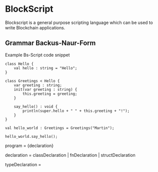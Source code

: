 # BlockScript

Blockscript is a general purpose scripting language which can be used to write Blockchain applications.

## Grammar Backus-Naur-Form
Example Bs-Script code snippet

```
class Hello {
    val hello : string = "Hello"; 
}

class Greetings < Hello {
    var greeting : string;
    init(var greeting : string) {
        this.greeting = greeting;
    }

    say_hello() : void {
        println(super.hello + " " + this.greeting + "!");
    }
}

val hello_world : Greetings = Greetings("Martin");

hello_world.say_hello();

```

program = {declaration}

declaration = classDeclaration | fnDeclaration | structDeclaration

typeDeclaration = 


